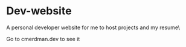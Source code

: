 # Dev-website
A personal developer website for me to host projects and my resume\

Go to cmerdman.dev to see it
